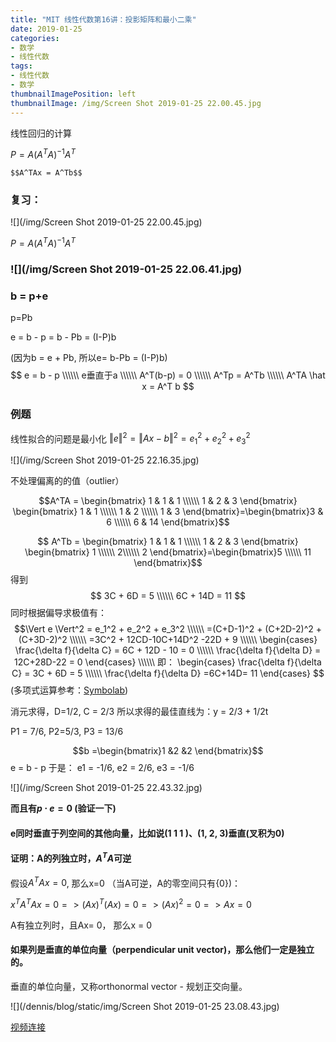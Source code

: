```yaml
---
title: "MIT 线性代数第16讲：投影矩阵和最小二乘"
date: 2019-01-25
categories:
- 数学
- 线性代数
tags:
- 线性代数
- 数学
thumbnailImagePosition: left
thumbnailImage: /img/Screen Shot 2019-01-25 22.00.45.jpg
---
```


线性回归的计算

$P = A(A^TA)^{-1}A^T$

`$$A^TAx = A^Tb​$$`

<!--more-->

### 复习：

![](/img/Screen Shot 2019-01-25 22.00.45.jpg)



$P = A(A^TA)^{-1}A^T$

### ![](/img/Screen Shot 2019-01-25 22.06.41.jpg)

### b = p+e

p=Pb

e = b - p = b - Pb = (I-P)b

(因为b = e + Pb, 所以e= b-Pb = (I-P)b)
$$
e = b - p \\\\\\
e垂直于a \\\\\\
A^T(b-p) = 0 \\\\\\
A^Tp = A^Tb \\\\\\
A^TA \hat x = A^T b
$$


### 例题

线性拟合的问题是最小化 $\Vert e \Vert^2 = \Vert Ax - b \Vert^2 = e_1^2 + e_2^2 + e_3^2$ 

![](/img/Screen Shot 2019-01-25 22.16.35.jpg)

不处理偏离的的值（outlier）

$$A^TA = \begin{bmatrix}
1 & 1 & 1 \\\\\\
1 & 2 & 3
\end{bmatrix}
\begin{bmatrix}
1 & 1 \\\\\\
1 & 2 \\\\\\
1 & 3 
\end{bmatrix}=\begin{bmatrix}3 & 6 \\\\\\ 6 & 14 \end{bmatrix}$$

$$ A^Tb =  \begin{bmatrix}
1 & 1 & 1 \\\\\\
1 & 2 & 3
\end{bmatrix}
\begin{bmatrix}
1 \\\\\\
2\\\\\\
2
\end{bmatrix}=\begin{bmatrix}5 \\\\\\ 11 \end{bmatrix}$$
得到 
$$
3C + 6D = 5 \\\\\\
6C + 14D = 11
$$
同时根据偏导求极值有：
$$\Vert e \Vert^2 = e_1^2 + e_2^2 + e_3^2 \\\\\\ =(C+D-1)^2 + (C+2D-2)^2 + (C+3D-2)^2 \\\\\\ =3C^2 + 12CD-10C+14D^2 -22D + 9 \\\\\\
\begin{cases}
\frac{\delta f}{\delta C} = 6C + 12D - 10 = 0 \\\\\\
\frac{\delta f}{\delta D} = 12C+28D-22 = 0
\end{cases} \\\\\\
即：
\begin{cases}
\frac{\delta f}{\delta C} = 3C + 6D =  5 \\\\\\
\frac{\delta f}{\delta D} =6C+14D= 11
\end{cases}
$$
(多项式运算参考：[Symbolab](https://www.symbolab.com/solver/step-by-step/%5Cleft(C%2BD-1%5Cright)%5E%7B2%7D%2B%5Cleft(C%2B2D-2%5Cright)%5E%7B2%7D%2B%5Cleft(C%2B3D-2%5Cright)%5E%7B2%7D))

消元求得，D=1/2, C = 2/3
所以求得的最佳直线为：y = 2/3 + 1/2t

P1 = 7/6, P2=5/3, P3 = 13/6

$$b =\begin{bmatrix}1 &2 &2 \end{bmatrix}$$
e = b - p
于是：
e1 = -1/6, e2 = 2/6, e3 = -1/6

![](/img/Screen Shot 2019-01-25 22.43.32.jpg)



**而且有$p \cdot e = 0$ (验证一下)**

#### e同时垂直于列空间的其他向量，比如说(1 1 1 )、(1, 2, 3)垂直(叉积为0)




#### 证明：A的列独立时，$A^TA$可逆

假设$A^TAx = 0$, 那么x=0 （当A可逆，A的零空间只有{0})：

$x^TA^TAx = 0 => (Ax)^T (Ax) = 0 => (Ax)^2 = 0 => Ax = 0$

A有独立列时，且Ax= 0， 那么x = 0



#### 如果列是垂直的单位向量（perpendicular unit vector)，那么他们一定是独立的。

垂直的单位向量，又称orthonormal vector - 规划正交向量。

![](/dennis/blog/static/img/Screen Shot 2019-01-25 23.08.43.jpg)

[视频连接](https://www.youtube.com/watch?v=osh80YCg_GM)